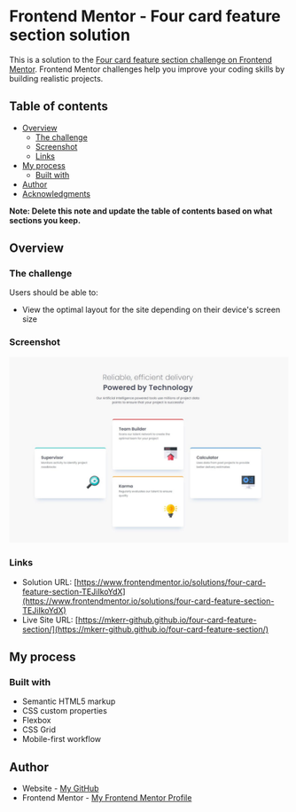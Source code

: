 # Frontend Mentor - Four card feature section solution

This is a solution to the [Four card feature section challenge on Frontend Mentor](https://www.frontendmentor.io/challenges/four-card-feature-section-weK1eFYK). Frontend Mentor challenges help you improve your coding skills by building realistic projects. 

## Table of contents

- [Overview](#overview)
  - [The challenge](#the-challenge)
  - [Screenshot](#screenshot)
  - [Links](#links)
- [My process](#my-process)
  - [Built with](#built-with)
- [Author](#author)
- [Acknowledgments](#acknowledgments)

**Note: Delete this note and update the table of contents based on what sections you keep.**

## Overview

### The challenge

Users should be able to:

- View the optimal layout for the site depending on their device's screen size

### Screenshot

![](./screenshot.jpg)

### Links

- Solution URL: [https://www.frontendmentor.io/solutions/four-card-feature-section-TEJiIkoYdX](https://www.frontendmentor.io/solutions/four-card-feature-section-TEJiIkoYdX)
- Live Site URL: [https://mkerr-github.github.io/four-card-feature-section/](https://mkerr-github.github.io/four-card-feature-section/)

## My process

### Built with

- Semantic HTML5 markup
- CSS custom properties
- Flexbox
- CSS Grid
- Mobile-first workflow

## Author

- Website - [My GitHub](https://https://github.com/mkerr-github)
- Frontend Mentor - [My Frontend Mentor Profile](https://www.frontendmentor.io/profile/mkerr-github)
